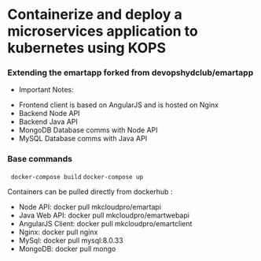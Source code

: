 # Containerize and deploy a microservices application to kubernetes using KOPS

### Extending the emartapp forked from devopshydclub/emartapp

* Important Notes:

- Frontend client is based on AngularJS and is hosted on Nginx
- Backend Node API
- Backend Java API
- MongoDB Database comms with Node API
- MySQL Database comms with Java API

### Base commands

``` docker-compose build```
```docker-compose up```

Containers can be pulled directly from dockerhub :
- Node API: docker pull mkcloudpro/emartapi
- Java Web API:  docker pull mkcloudpro/emartwebapi
- AngularJS Client: docker pull mkcloudpro/emartclient
- Nginx: docker pull nginx
- MySql: docker pull mysql:8.0.33
- MongoDB: docker pull mongo
